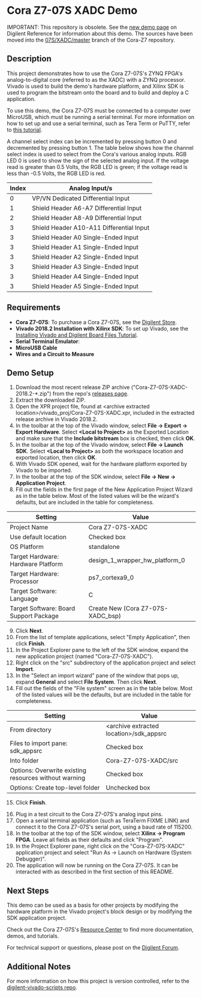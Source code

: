 Cora Z7-07S XADC Demo
====================

IMPORTANT: This repository is obsolete. See the [new demo page](https://digilent.com/reference/programmable-logic/cora-z7/demos/xadc) on Digilent Reference for information about this demo. The sources have been moved into the [07S/XADC/master](https://github.com/Digilent/Cora-Z7/tree/07S/XADC/master) branch of the Cora-Z7 repository.

Description
-----------

This project demonstrates how to use the Cora Z7-07S's ZYNQ FPGA's analog-to-digital core (referred to as the XADC) with a ZYNQ processor. Vivado is used to build the demo's hardware platform, and Xilinx SDK is used to program the bitstream onto the board and to build and deploy a C application.

To use this demo, the Cora Z7-07S must be connected to a computer over MicroUSB, which must be running a serial terminal. For more information on how to set up and use a serial terminal, such as Tera Term or PuTTY, refer to [this tutorial](https://reference.digilentinc.com/learn/programmable-logic/tutorials/tera-term).

A channel select index can be incremented by pressing button 0 and decremented by pressing button 1. The table below shows how the channel select index is used to select from the Cora's various analog inputs. RGB LED 0 is used to show the sign of the selected analog input. 
If the voltage read is greater than 0.5 Volts, the RGB LED is green; if the voltage read is less than -0.5 Volts, the RGB LED is red.

| Index     | Analog Input/s                           |
| --------- | ---------------------------------------- |
| 0         | VP/VN Dedicated Differential Input       |
| 1         | Shield Header A6-A7 Differential Input   |
| 2         | Shield Header A8-A9 Differential Input   |
| 3         | Shield Header A10-A11 Differential Input |
| 3         | Shield Header A0 Single-Ended Input      |
| 3         | Shield Header A1 Single-Ended Input      |
| 3         | Shield Header A2 Single-Ended Input      |
| 3         | Shield Header A3 Single-Ended Input      |
| 3         | Shield Header A4 Single-Ended Input      |
| 3         | Shield Header A5 Single-Ended Input      |


Requirements
------------
* **Cora Z7-07S**: To purchase a Cora Z7-07S, see the [Digilent Store](https://store.digilentinc.com/cora-z7-zynq-7000-single-core-and-dual-core-options-for-arm-fpga-soc-development/).
* **Vivado 2018.2 Installation with Xilinx SDK**: To set up Vivado, see the [Installing Vivado and Digilent Board Files Tutorial](https://reference.digilentinc.com/vivado/installing-vivado/start).
* **Serial Terminal Emulator**: 
* **MicroUSB Cable**
* **Wires and a Circuit to Measure**

Demo Setup
----------

1. Download the most recent release ZIP archive ("Cora-Z7-07S-XADC-2018.2-*.zip") from the repo's [releases page](https://github.com/Digilent/Cora-Z7-07S-XADC/releases).
2. Extract the downloaded ZIP.
3. Open the XPR project file, found at \<archive extracted location\>/vivado_proj/Cora-Z7-07S-XADC.xpr, included in the extracted release archive in Vivado 2018.2.
4. In the toolbar at the top of the Vivado window, select **File -> Export -> Export Hardware**. Select **\<Local to Project\>** as the Exported Location and make sure that the **Include bitstream** box is checked, then click **OK**.
5. In the toolbar at the top of the Vivado window, select **File -> Launch SDK**. Select **\<Local to Project\>** as both the workspace location and exported location, then click **OK**.
6. With Vivado SDK opened, wait for the hardware platform exported by Vivado to be imported.
7. In the toolbar at the top of the SDK window, select **File -> New -> Application Project**.
8. Fill out the fields in the first page of the New Application Project Wizard as in the table below. Most of the listed values will be the wizard's defaults, but are included in the table for completeness.

| Setting                                 | Value                             |
| --------------------------------------- | --------------------------------- |
| Project Name                            | Cora Z7-07S-XADC                  |
| Use default location                    | Checked box                       |
| OS Platform                             | standalone                        |
| Target Hardware: Hardware Platform      | design_1_wrapper_hw_platform_0    |
| Target Hardware: Processor              | ps7_cortexa9_0                    |
| Target Software: Language               | C                                 |
| Target Software: Board Support Package  | Create New (Cora Z7-07S-XADC_bsp) |

9. Click **Next**.
10. From the list of template applications, select "Empty Application", then click **Finish**.
11. In the Project Explorer pane to the left of the SDK window, expand the new application project (named "Cora-Z7-07S-XADC").
12. Right click on the "src" subdirectory of the application project and select **Import**.
13. In the "Select an import wizard" pane of the window that pops up, expand **General** and select **File System**. Then click **Next**.
14. Fill out the fields of the "File system" screen as in the table below. Most of the listed values will be the defaults, but are included in the table for completeness.

| Setting                                                | Value                                      |
| -                                                      | -                                          |
| From directory                                         | \<archive extracted location\>/sdk_appsrc  |
| Files to import pane: sdk_appsrc                       | Checked box                                |
| Into folder                                            | Cora-Z7-07S-XADC/src                       |
| Options: Overwrite existing resources without warning  | Checked box                                |
| Options: Create top-level folder                       | Unchecked box                              |

15. Click **Finish**.

<Note for maintainers: This project does not require any additional configuration of application or bsp projects. Projects that require any of this configuration should have the steps required to do so described here.>

16. Plug in a test circuit to the Cora Z7-07S's analog input pins.
17. Open a serial terminal application (such as TeraTerm FIXME LINK) and connect it to the Cora Z7-07S's serial port, using a baud rate of 115200.
18. In the toolbar at the top of the SDK window, select **Xilinx -> Program FPGA**. Leave all fields as their defaults and click "Program".
19. In the Project Explorer pane, right click on the "Cora-Z7-07S-XADC" application project and select "Run As -> Launch on Hardware (System Debugger)".
20. The application will now be running on the Cora Z7-07S. It can be interacted with as described in the first section of this README.

Next Steps
----------
This demo can be used as a basis for other projects by modifying the hardware platform in the Vivado project's block design or by modifying the SDK application project.

Check out the Cora Z7-07S's [Resource Center](https://reference.digilentinc.com/reference/programmable-logic/cora-z7/start) to find more documentation, demos, and tutorials.

For technical support or questions, please post on the [Digilent Forum](forum.digilentinc.com).

Additional Notes
----------------
For more information on how this project is version controlled, refer to the [digilent-vivado-scripts repo](https://github.com/digilent/digilent-vivado-scripts).
